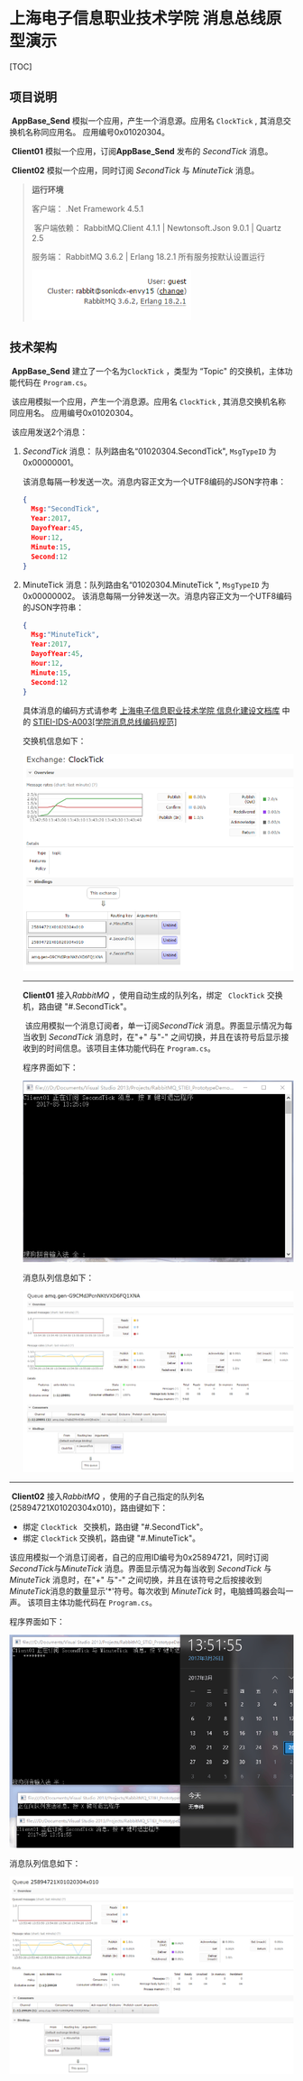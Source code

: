 


上海电子信息职业技术学院 消息总线原型演示 
===========================================================
[TOC]
## 项目说明

​	**AppBase_Send** 模拟一个应用，产生一个消息源。应用名 `ClockTick` , 其消息交换机名称同应用名。 应用编号0x01020304。

​	**Client01** 模拟一个应用，订阅**AppBase_Send** 发布的 *SecondTick* 消息。

​	**Client02** 模拟一个应用，同时订阅 *SecondTick* 与 *MinuteTick* 消息。

> **运行环境**
>
> 客户端： .Net Framework 4.5.1
>
> ​	客户端依赖： RabbitMQ.Client  4.1.1 | Newtonsoft.Json 9.0.1 | Quartz 2.5
>
> 服务端：  RabbitMQ  3.6.2 | Erlang 18.2.1  所有服务按默认设置运行
>
> ![rabbitmq](docs/images/rabbitmq.png)



## 技术架构

​	**AppBase_Send** 建立了一个名为`ClockTick` ，类型为 “Topic" 的交换机，主体功能代码在 `Program.cs`。

​		该应用模拟一个应用，产生一个消息源。应用名 `ClockTick` , 其消息交换机名称同应用名。 应用编号0x01020304。

​	该应用发送2个消息：

1. *SecondTick* 消息： 队列路由名“01020304.SecondTick", `MsgTypeID` 为 0x00000001。

   该消息每隔一秒发送一次。消息内容正文为一个UTF8编码的JSON字符串：

   ```json
   {
     Msg:"SecondTick",
     Year:2017,
     DayofYear:45,
     Hour:12,
     Minute:15,
     Second:12
   }
   ```

2. MinuteTick 消息：队列路由名“01020304.MinuteTick ", `MsgTypeID` 为 0x00000002。
   该消息每隔一分钟发送一次。消息内容正文为一个UTF8编码的JSON字符串：
   ```json
   {
     Msg:"MinuteTick",
     Year:2017,
     DayofYear:45,
     Hour:12,
     Minute:15,
     Second:12
   }
   ```
   具体消息的编码方式请参考 [上海电子信息职业技术学院 信息化建设文档库](https://sonicdx.github.io/STIEI_IDS_Documents/) 中的 [STIEI-IDS-A003[学院消息总线编码规范]](https://sonicdx.github.io/STIEI_IDS_Documents/pages/STIEI-IDS-A003.html)

   交换机信息如下：

   ![RabbitMQ_Exchange_ClockTick](docs/images/RabbitMQ_Exchange_ClockTick.png)

   ---

   **Client01** 接入*RabbitMQ* ，使用自动生成的队列名，绑定 ` ClockTick` 交换机，路由键 "#.SecondTick"。

   ​	该应用模拟一个消息订阅者，单一订阅*SecondTick* 消息。界面显示情况为每当收到 *SecondTick*  消息时，在"+" 与"-" 之间切换，并且在该符号后显示接收到的时间信息。该项目主体功能代码在 `Program.cs`。

   程序界面如下：

   ![Client01](docs/images/Client01.gif)

   消息队列信息如下：

   ![RabbitMQ_Queue_Client01](docs/images/RabbitMQ_Queue_Client01.png)

---

​	**Client02** 接入*RabbitMQ* ，使用的子自己指定的队列名(25894721X01020304x010)，路由键如下：

+ 绑定 `ClockTick ` 交换机，路由键 "#.SecondTick"。
+ 绑定 `ClockTick` 交换机，路由键 "#.MinuteTick"。

​	该应用模拟一个消息订阅者，自己的应用ID编号为0x25894721，同时订阅*SecondTick*与*MinuteTick* 消息。界面显示情况为每当收到 *SecondTick* 与*MinuteTick* 消息时，在"+" 与"-" 之间切换，并且在该符号之后按接收到*MinuteTick*消息的数量显示'\*'符号。每次收到  *MinuteTick* 时，电脑蜂鸣器会叫一声。 该项目主体功能代码在 `Program.cs`。

程序界面如下：

![Client02](docs/images/Client02.gif)

消息队列信息如下：

![RabbitMQ_Queue_Client02](docs/images/RabbitMQ_Queue_Client02.png)